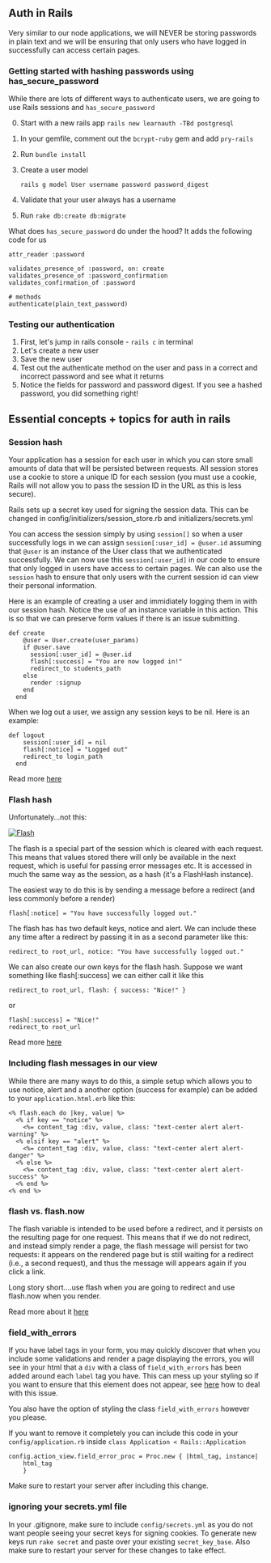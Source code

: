 ## Auth in Rails

Very similar to our node applications, we will NEVER be storing passwords in plain text and we will be ensuring that only users who have logged in successfully can access certain pages. 

### Getting started with hashing passwords using has_secure_password

While there are lots of different ways to authenticate users, we are going to use Rails sessions and `has_secure_password`

0. Start with a new rails app `rails new learnauth -TBd postgresql`

1. In your gemfile, comment out the `bcrypt-ruby` gem and add `pry-rails`

2. Run `bundle install`

2. Create a user model

	```
	rails g model User username password password_digest
	```

5. Validate that your user always has a username 

3. Run `rake db:create db:migrate`

What does `has_secure_password` do under the hood? It adds the following code for us

	attr_reader :password
	
	validates_presence_of :password, on: create
	validates_presence_of :password_confirmation
	validates_confirmation_of :password

	# methods
	authenticate(plain_text_password)

### Testing our authentication

1. First, let's jump in rails console - `rails c` in terminal
2. Let's create a new user
3. Save the new user
4. Test out the authenticate method on the user and pass in a correct and incorrect password and see what it returns
5. Notice the fields for password and password digest. If you see a hashed password, you did something right!

## Essential concepts + topics for auth in rails

### Session hash

Your application has a session for each user in which you can store small amounts of data that will be persisted between requests. All session stores use a cookie to store a unique ID for each session (you must use a cookie, Rails will not allow you to pass the session ID in the URL as this is less secure).

Rails sets up a secret key used for signing the session data. This can be changed in config/initializers/session_store.rb and initializers/secrets.yml

You can access the session simply by using `session[]` so when a user successfully logs in we can assign  `session[:user_id] = @user.id` assuming that `@user` is an instance of the User class that we authenticated successfully. We can now use this `session[:user_id]` in our code to ensure that only logged in users have access to certain pages. We can also use the `session` hash to ensure that only users with the current session id can view their personal information. 

Here is an example of creating a user and immidiately logging them in with our session hash. Notice the use of an instance variable in this action. This is so that we can preserve form values if there is an issue submitting. 

```
def create
    @user = User.create(user_params)
    if @user.save
      session[:user_id] = @user.id
      flash[:success] = "You are now logged in!"
      redirect_to students_path
    else
      render :signup
    end
  end
```

When we log out a user, we assign any session keys to be nil. Here is an example:

```
def logout
    session[:user_id] = nil
    flash[:notice] = "Logged out"
    redirect_to login_path
  end
```

Read more [here](http://guides.rubyonrails.org/action_controller_overview.html#session)

### Flash hash

Unfortunately...not this: 

[![Flash](http://img.youtube.com/vi/MS4_Z84-rRE/0.jpg)](https://www.youtube.com/watch?v=MS4_Z84-rRE)

The flash is a special part of the session which is cleared with each request. This means that values stored there will only be available in the next request, which is useful for passing error messages etc. It is accessed in much the same way as the session, as a hash (it's a FlashHash instance).

The easiest way to do this is by sending a message before a redirect (and less commonly before a render)

`flash[:notice] = "You have successfully logged out."`

The flash has has two default keys, notice and alert. We can include these any time after a redirect by passing it in as a second parameter like this:

`redirect_to root_url, notice: "You have successfully logged out."
`

We can also create our own keys for the flash hash. Suppose we want something like flash[:success] we can either call it like this 

```
redirect_to root_url, flash: { success: "Nice!" }
```

or 

```
flash[:success] = "Nice!" 
redirect_to root_url
```

Read more [here](http://guides.rubyonrails.org/action_controller_overview.html#the-flash)

### Including flash messages in our view

While there are many ways to do this, a simple setup which allows you to use notice, alert and a another option (success for example) can be added to your `application.html.erb` like this:

```
<% flash.each do |key, value| %>
  <% if key == "notice" %>
    <%= content_tag :div, value, class: "text-center alert alert-warning" %>
  <% elsif key == "alert" %>
    <%= content_tag :div, value, class: "text-center alert alert-danger" %>
  <% else %>
    <%= content_tag :div, value, class: "text-center alert alert-success" %>
  <% end %>
<% end %>
```

### flash vs. flash.now

The flash variable is intended to be used before a redirect, and it persists on the resulting page for one request. This means that if we do not redirect, and instead simply render a page, the flash message will persist for two requests: it appears on the rendered page but is still waiting for a redirect (i.e., a second request), and thus the message will appears again if you click a link.

Long story short....use flash when you are going to redirect and use flash.now when you render. 

Read more about it [here](http://stackoverflow.com/questions/18748072/rails-4-flash-message-persists-for-the-next-page-view)

### field_with_errors

If you have label tags in your form, you may quickly discover that when you include some validations and render a page displaying the errors, you will see in your html that a `div` with a class of `field_with_errors` has been added around each `label` tag you have. This can mess up your styling so if you want to ensure that this element does not appear, see [here](http://stackoverflow.com/questions/5267998/rails-3-field-with-errors-wrapper-changes-the-page-appearance-how-to-avoid-t) how to deal with this issue.

You also have the option of styling the class `field_with_errors` however you please.

If you want to remove it completely you can include this code in your `config/application.rb` inside `class Application < Rails::Application`

```
config.action_view.field_error_proc = Proc.new { |html_tag, instance|
	html_tag
    }
```

Make sure to restart your server after including this change.

### ignoring your secrets.yml file

In your .gitignore, make sure to include `config/secrets.yml` as you do not want people seeing your secret keys for signing cookies. To generate new keys run `rake secret` and paste over your existing `secret_key_base`. Also make sure to restart your server for these changes to take effect.
